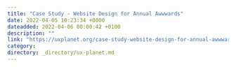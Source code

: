 ```yaml
---
title: "Case Study - Website Design for Annual Awwwards"
date: 2022-04-05 10:23:34 +0000
dateadded: 2022-04-06 00:00:42 +0100
description: ""
link: "https://uxplanet.org/case-study-website-design-for-annual-awwwards-fbe911fcbd07?source=rss----819cc2aaeee0---4"
category:
directory: _directory/ux-planet.md
---
```

